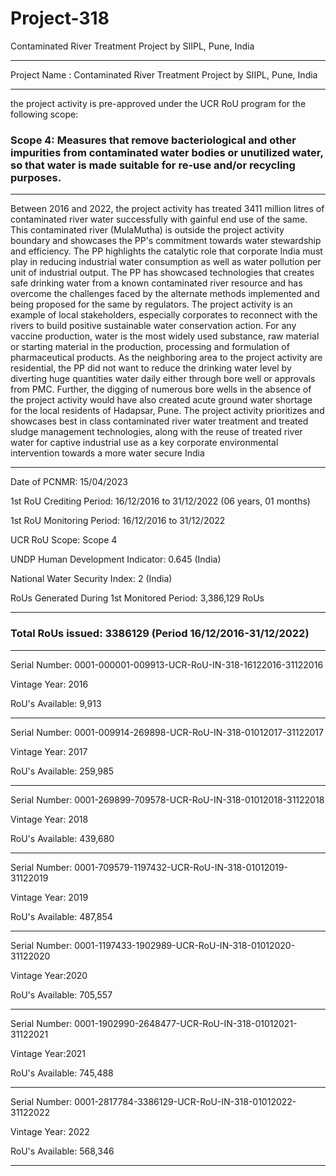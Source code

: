 # Project-318
Contaminated River Treatment Project by SIIPL, Pune, India
__________
Project Name : Contaminated River Treatment Project by SIIPL, Pune, India
_____
the project activity is pre-approved under the UCR RoU program for the following scope:
### Scope 4: Measures that remove bacteriological and other impurities from contaminated water bodies or unutilized water, so that water is made suitable for re-use and/or recycling purposes.
____________________
Between 2016 and 2022, the project activity has treated 3411 million litres of contaminated
river water successfully with gainful end use of the same. This contaminated river (MulaMutha) is outside the project activity boundary and showcases the PP's commitment towards
water stewardship and efficiency. The PP highlights the catalytic role that corporate India must
play in reducing industrial water consumption as well as water pollution per unit of industrial
output. The PP has showcased technologies that creates safe drinking water from a known
contaminated river resource and has overcome the challenges faced by the alternate
methods implemented and being proposed for the same by regulators. The project activity
is an example of local stakeholders, especially corporates to reconnect with the rivers to build
positive sustainable water conservation action. For any vaccine production, water is the most
widely used substance, raw material or starting material in the production, processing and
formulation of pharmaceutical products. As the neighboring area to the project activity are
residential, the PP did not want to reduce the drinking water level by diverting huge quantities
water daily either through bore well or approvals from PMC. Further, the digging of numerous
bore wells in the absence of the project activity would have also created acute ground water
shortage for the local residents of Hadapsar, Pune. The project activity prioritizes and showcases
best in class contaminated river water treatment and treated sludge management technologies,
along with the reuse of treated river water for captive industrial use as a key corporate
environmental intervention towards a more water secure India
____________
Date of PCNMR: 15/04/2023

1st RoU Crediting Period: 16/12/2016 to 31/12/2022 (06 years, 01 months)

1st RoU Monitoring Period: 16/12/2016 to 31/12/2022

UCR RoU Scope: Scope 4

UNDP Human Development Indicator: 0.645 (India)

National Water Security Index: 2 (India)

RoUs Generated During 1st Monitored Period: 3,386,129 RoUs
_________________
### Total RoUs issued: 3386129 (Period 16/12/2016-31/12/2022)
____________________________
Serial Number: 0001-000001-009913-UCR-RoU-IN-318-16122016-31122016

Vintage Year: 2016

RoU's Available: 9,913
____________
Serial Number: 0001-009914-269898-UCR-RoU-IN-318-01012017-31122017

Vintage Year: 2017

RoU's Available: 259,985
_____________________
Serial Number: 0001-269899-709578-UCR-RoU-IN-318-01012018-31122018

Vintage Year: 2018

RoU's Available: 439,680
_________________
Serial Number: 0001-709579-1197432-UCR-RoU-IN-318-01012019-31122019

Vintage Year: 2019

RoU's Available: 487,854
_____________
Serial Number: 0001-1197433-1902989-UCR-RoU-IN-318-01012020-31122020

Vintage Year:2020

RoU's Available: 705,557
_________________
Serial Number: 0001-1902990-2648477-UCR-RoU-IN-318-01012021-31122021

Vintage Year:2021

RoU's Available: 745,488
____________
Serial Number: 0001-2817784-3386129-UCR-RoU-IN-318-01012022-31122022

Vintage Year: 2022

RoU's Available: 568,346
_______________________
